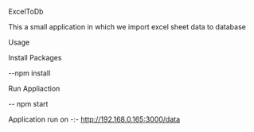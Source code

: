 ExcelToDb

This a small application in which we import excel sheet data to database

Usage

Install Packages

--npm install

Run Appliaction

-- npm start


Application  run on -:- http://192.168.0.165:3000/data